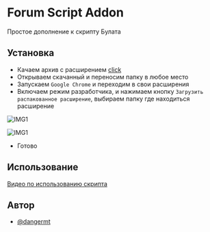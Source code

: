 
# Forum Script Addon

Простое дополнение к скрипту Булата


## Установка

- Качаем архив с расширением [click]()
- Открываем скачанный и переносим папку в любое место
- Запускаем `Google Chrome` и переходим в свои расширения
- Включаем режим разработчика, и нажимаем кнопку `Загрузить распакованное расширение`, выбираем папку где находиться расширение

![IMG1](https://i.imgur.com/p0wJexj.png)

![IMG1](https://i.imgur.com/aeTGoSb.png)
- Готово
## Использование

[Видео по использованию скрипта](https://www.youtube.com/watch?v=8vY3ecmI_es)
## Автор

- [@dangermt](https://vk.com/dangermt)

